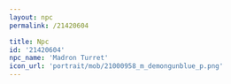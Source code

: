 ```yaml
---
layout: npc
permalink: /21420604

title: Npc
id: '21420604'
npc_name: 'Madron Turret'
icon_url: 'portrait/mob/21000958_m_demongunblue_p.png'
---
```

